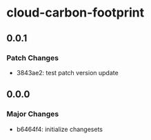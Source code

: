 # cloud-carbon-footprint

## 0.0.1

### Patch Changes

- 3843ae2: test patch version update

## 0.0.0

### Major Changes

- b6464f4: initialize changesets
